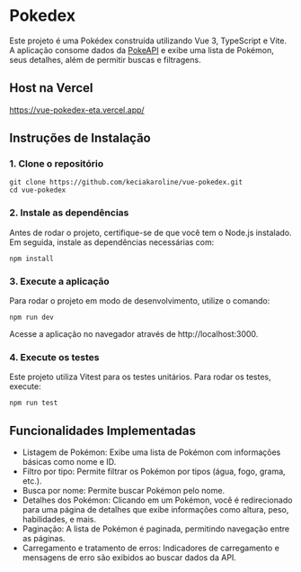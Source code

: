 # Pokedex

Este projeto é uma Pokédex construída utilizando Vue 3, TypeScript e Vite. A aplicação consome dados da [PokeAPI](https://pokeapi.co/) e exibe uma lista de Pokémon, seus detalhes, além de permitir buscas e filtragens.

## Host na Vercel

https://vue-pokedex-eta.vercel.app/


## Instruções de Instalação

### 1. Clone o repositório

```
git clone https://github.com/keciakaroline/vue-pokedex.git
cd vue-pokedex
```

### 2. Instale as dependências

Antes de rodar o projeto, certifique-se de que você tem o Node.js instalado. Em seguida, instale as dependências necessárias com:

```
npm install
```

### 3. Execute a aplicação

Para rodar o projeto em modo de desenvolvimento, utilize o comando:

```
npm run dev
```

Acesse a aplicação no navegador através de http://localhost:3000.

### 4. Execute os testes

Este projeto utiliza Vitest para os testes unitários. Para rodar os testes, execute:

```
npm run test
```

## Funcionalidades Implementadas

- Listagem de Pokémon: Exibe uma lista de Pokémon com informações básicas como nome e ID.
- Filtro por tipo: Permite filtrar os Pokémon por tipos (água, fogo, grama, etc.).
- Busca por nome: Permite buscar Pokémon pelo nome.
- Detalhes dos Pokémon: Clicando em um Pokémon, você é redirecionado para uma página de detalhes que exibe informações como altura, peso, habilidades, e mais.
- Paginação: A lista de Pokémon é paginada, permitindo navegação entre as páginas.
- Carregamento e tratamento de erros: Indicadores de carregamento e mensagens de erro são exibidos ao buscar dados da API.
